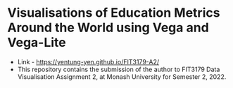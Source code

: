 # Visualisations of Education Metrics Around the World using Vega and Vega-Lite

* Link - https://yentung-yen.github.io/FIT3179-A2/
* This repository contains the submission of the author to FIT3179 Data Visualisation Assignment 2, at Monash University for Semester 2, 2022. 


